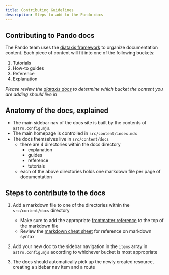 ```yaml
---
title: Contributing Guidelines
description: Steps to add to the Pando docs
---
```


## Contributing to Pando docs

The Pando team uses the [diataxis framework](https://diataxis.fr/) to organize documentation content. Each piece of content will fit into one of the following buckets:

1. Tutorials
1. How-to guides
1. Reference
1. Explanation

_Please review the [diataxis docs](https://diataxis.fr/) to determine which bucket the content you are adding should live in_

## Anatomy of the docs, explained

- The main sidebar nav of the docs site is built by the contents of `astro.config.mjs`.
- The main homepage is controlled in `src/content/index.mdx`
- The docs themselves live in `src/content/docs`
  - there are 4 directories within the docs directory
    - explanation
    - guides
    - reference
    - tutorials
  - each of the above directories holds one markdown file per page of documentation

## Steps to contribute to the docs

1. Add a markdown file to one of the directories within the `src/content/docs` directory

   - Make sure to add the appropriate [frontmatter reference](https://starlight.astro.build/reference/frontmatter/#_top) to the top of the markdown file
   - Review the [markdown cheat sheet](https://www.markdownguide.org/cheat-sheet/) for reference on markdown syntax

1. Add your new doc to the sidebar navigation in the `items` array in `astro.config.mjs` according to whichever bucket is most appropriate
1. The docs should automatically pick up the newly created resource, creating a sidebar nav item and a route
